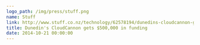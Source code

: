 ```yaml
---
logo_path: /img/press/stuff.png
name: Stuff
link: http://www.stuff.co.nz/technology/62578194/dunedins-cloudcannon-gets-500000-in-funding
title: Dunedin's CloudCannon gets $500,000 in funding
date: 2014-10-21 00:00:00
---
```

